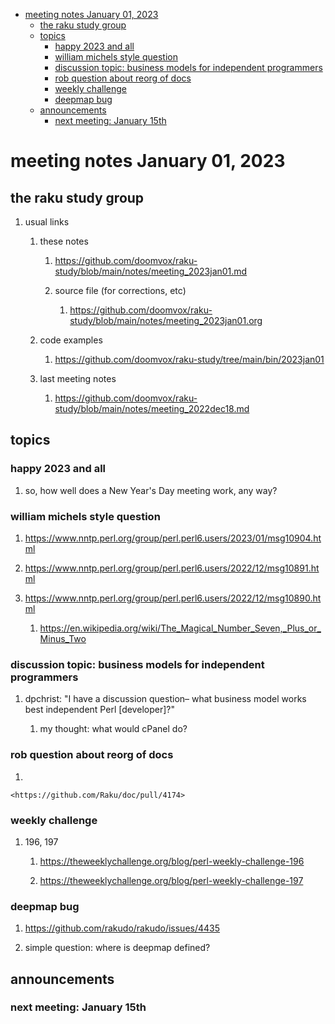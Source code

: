 - [meeting notes January 01, 2023](#org7927e1d)
  - [the raku study group](#org0ff8b31)
  - [topics](#org58b5fe4)
    - [happy 2023 and all](#org23ce6c8)
    - [william michels style question](#orgac16c33)
    - [discussion topic: business models for independent programmers](#org1aa4f7b)
    - [rob question about reorg of docs](#orgfcbc345)
    - [weekly challenge](#org418a230)
    - [deepmap bug](#org8b5cc79)
  - [announcements](#orgb026d64)
    - [next meeting: January 15th](#org28ca43a)


<a id="org7927e1d"></a>

# meeting notes January 01, 2023


<a id="org0ff8b31"></a>

## the raku study group

1.  usual links

    1.  these notes
    
        1.  <https://github.com/doomvox/raku-study/blob/main/notes/meeting_2023jan01.md>
        
        2.  source file (for corrections, etc)
        
            1.  <https://github.com/doomvox/raku-study/blob/main/notes/meeting_2023jan01.org>
    
    2.  code examples
    
        1.  <https://github.com/doomvox/raku-study/tree/main/bin/2023jan01>
    
    3.  last meeting notes
    
        1.  <https://github.com/doomvox/raku-study/blob/main/notes/meeting_2022dec18.md>


<a id="org58b5fe4"></a>

## topics


<a id="org23ce6c8"></a>

### happy 2023 and all

1.  so, how well does a New Year's Day meeting work, any way?


<a id="orgac16c33"></a>

### william michels style question

1.  <https://www.nntp.perl.org/group/perl.perl6.users/2023/01/msg10904.html>

2.  <https://www.nntp.perl.org/group/perl.perl6.users/2022/12/msg10891.html>

3.  <https://www.nntp.perl.org/group/perl.perl6.users/2022/12/msg10890.html>

    1.  <https://en.wikipedia.org/wiki/The_Magical_Number_Seven,_Plus_or_Minus_Two>


<a id="org1aa4f7b"></a>

### discussion topic: business models for independent programmers

1.  dpchrist: "I have a discussion question&#x2013; what business model works best independent Perl [developer]?"

    1.  my thought: what would cPanel do?


<a id="orgfcbc345"></a>

### rob question about reorg of docs

1.  

    <https://github.com/Raku/doc/pull/4174>


<a id="org418a230"></a>

### weekly challenge

1.  196, 197

    1.  <https://theweeklychallenge.org/blog/perl-weekly-challenge-196>
    
    2.  <https://theweeklychallenge.org/blog/perl-weekly-challenge-197>


<a id="org8b5cc79"></a>

### deepmap bug

1.  <https://github.com/rakudo/rakudo/issues/4435>

2.  simple question: where is deepmap defined?


<a id="orgb026d64"></a>

## announcements


<a id="org28ca43a"></a>

### next meeting: January 15th
